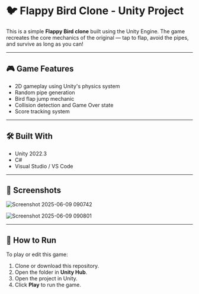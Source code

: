# 🐦 Flappy Bird Clone - Unity Project

This is a simple **Flappy Bird clone** built using the Unity Engine. The game recreates the core mechanics of the original — tap to flap, avoid the pipes, and survive as long as you can!

---

## 🎮 Game Features

- 2D gameplay using Unity's physics system
- Random pipe generation
- Bird flap jump mechanic
- Collision detection and Game Over state
- Score tracking system

---

## 🛠️ Built With

- Unity 2022.3
- C#
- Visual Studio / VS Code

---

## 📸 Screenshots

![Screenshot 2025-06-09 090742](https://github.com/user-attachments/assets/66d8ec5a-e81c-417d-a340-ed54daf6c776)


![Screenshot 2025-06-09 090801](https://github.com/user-attachments/assets/dbc77711-4960-4d4d-b6dd-f58da8b7aedc)

---

## 🚀 How to Run

To play or edit this game:

1. Clone or download this repository.
2. Open the folder in **Unity Hub**.
3. Open the project in Unity.
4. Click **Play** to run the game.
